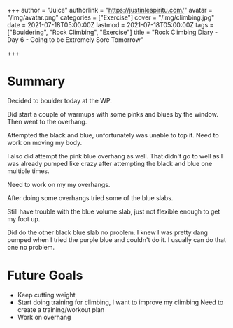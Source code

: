 +++
author = "Juice"
authorlink = "https://justinlespiritu.com/"
avatar = "/img/avatar.png"
categories = ["Exercise"]
cover = "/img/climbing.jpg"
date = 2021-07-18T05:00:00Z
lastmod = 2021-07-18T05:00:00Z
tags = ["Bouldering", "Rock Climbing", "Exercise"]
title = "Rock Climbing Diary - Day 6 - Going to be Extremely Sore Tomorrow"

+++
# Summary

Decided to boulder today at the WP.

Did start a couple of warmups with some pinks and blues by the window.  Then went to  the overhang.

Attempted the black and blue, unfortunately was unable to top it.  Need to work on moving my body.  

I also did attempt the pink blue overhang as well.  That didn't go to well as I was already pumped like crazy after attempting the black and blue one multiple times.

Need to work on my my overhangs.

After doing some overhangs tried some of the blue slabs.  

Still have trouble with the blue volume slab, just not flexible enough to get my foot up.

Did do the other black blue slab no problem.  I knew I was pretty dang pumped when I tried the purple blue and couldn't do it.  I usually can do that one no problem.

# Future Goals

* Keep cutting weight
* Start doing training for climbing, I want to improve my climbing  Need to create a training/workout plan
* Work on overhang